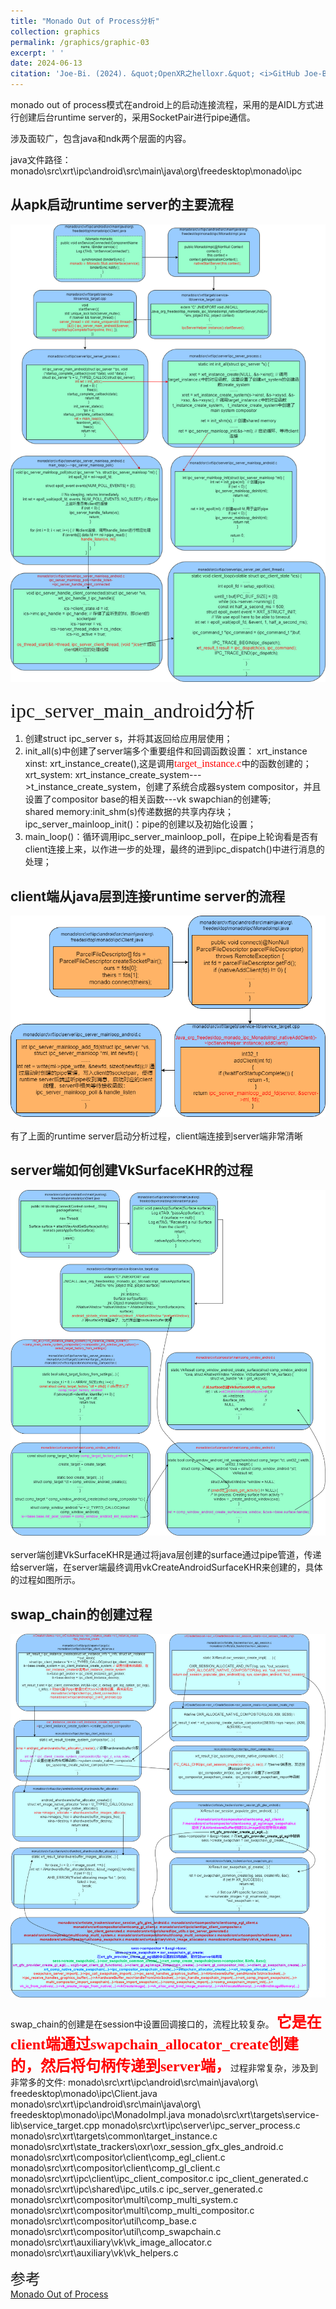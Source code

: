 ```yaml
---
title: "Monado Out of Process分析"
collection: graphics
permalink: /graphics/graphic-03
excerpt: ' '
date: 2024-06-13
citation: 'Joe-Bi. (2024). &quot;OpenXR之helloxr.&quot; <i>GitHub Joe-Bi of Bugs</i>'
---
```

   

monado out of process模式在android上的启动连接流程，采用的是AIDL方式进行创建后台runtime server的，采用SocketPair进行pipe通信。

涉及面较广，包含java和ndk两个层面的内容。

java文件路径：monado\src\xrt\ipc\android\src\main\java\org\freedesktop\monado\ipc

## 从apk启动runtime server的主要流程


<div  align="center">
<img src="../images/outprocess-server-drawio.png"/>
</div>
<br />
<font face="黑体" size=6>ipc_server_main_android分析</font>   

1. 创建struct ipc_server s，并将其返回给应用层使用；  
2. init_all(s)中创建了server端多个重要组件和回调函数设置：
    xrt_instance xinst: xrt_instance_create(),这是调用<font face="黑体" color="red" size=3>target_instance.c</font>中的函数创建的；  
    xrt_system: xrt_instance_create_system--->t_instance_create_system，创建了系统合成器system compositor，并且设置了compositor base的相关函数---vk swapchian的创建等;  
    shared memory:init_shm(s)传递数据的共享内存块；  
    ipc_server_mainloop_init()：pipe的创建以及初始化设置；  
3. main_loop()：循环调用ipc_server_mainloop_poll，在pipe上轮询看是否有client连接上来，以作进一步的处理，最终的进到ipc_dispatch()中进行消息的处理；  


## client端从java层到连接runtime server的流程

<div  align="center">
<img src="../images/client-to-server-drawio.png"/>
</div>
<br />
有了上面的runtime server启动分析过程，client端连接到server端非常清晰

## server端如何创建VkSurfaceKHR的过程

<div  align="center">
<img src="../images/Surface-2-VkSurfaceKHR-drawio.png"/>
</div>
<br />
server端创建VkSurfaceKHR是通过将java层创建的surface通过pipe管道，传递给server端，在server端最终调用vkCreateAndroidSurfaceKHR来创建的，具体的过程如图所示。

## swap_chain的创建过程

<div  align="center">
<img src="../images/create-swapchain-drawio.png"/>
</div>
<br />
swap_chain的创建是在session中设置回调接口的，流程比较复杂。  
<font face="黑体" color="red" size=5><b>它是在client端通过swapchain_allocator_create创建的，然后将句柄传递到server端，</b></font>过程非常复杂，涉及到非常多的文件:   
monado\src\xrt\ipc\android\src\main\java\org\
freedesktop\monado\ipc\Client.java 
monado\src\xrt\ipc\android\src\main\java\org\
freedesktop\monado\ipc\MonadoImpl.java
monado\src\xrt\targets\service-lib\service_target.cpp
monado\src\xrt\ipc\server\ipc_server_process.c
monado\src\xrt\targets\common\target_instance.c
monado\src\xrt\state_trackers\oxr\oxr_session_gfx_gles_android.c  monado\src\xrt\compositor\client\comp_egl_client.c
monado\src\xrt\compositor\client\comp_gl_client.c  monado\src\xrt\ipc\client\ipc_client_compositor.c 
ipc_client_generated.c  monado\src\xrt\ipc\shared\ipc_utils.c ipc_server_generated.c
monado\src\xrt\compositor\multi\comp_multi_system.c  monado\src\xrt\compositor\multi\comp_multi_compositor.c monado\src\xrt\compositor\util\comp_base.c
monado\src\xrt\compositor\util\comp_swapchain.c monado\src\xrt\auxiliary\vk\vk_image_allocator.c  monado\src\xrt\auxiliary\vk\vk_helpers.c


<font face="黑体" size=5>参考</font>  
[Monado Out of Process](http://dogee.tech/2022-04-10_Moando%20Out%20of%20Process%E6%B5%81%E7%A8%8B%E5%88%86%E6%9E%90.html)


